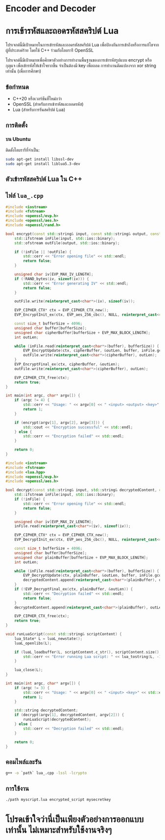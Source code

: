 # Encoder and Decoder
# การเข้ารหัสและถอดรหัสสคริปต์ Lua

โปรเจกต์นี้มีเป้าหมายในการเข้ารหัสและถอดรหัสสคริปต์ Lua เพื่อป้องกันการเข้าถึงหรือการแก้ไขจากผู้ที่ประสงค์ร้าย โดยใช้ C++ ร่วมกับไลบรารี OpenSSL

โปรเจกต์นี้มีเป้าหมายเพื่อศึกษาตัวอย่างการทำงานพื้นฐานของการเข้ารหัสรูปแบบ encrypt หรือ กุญแจ เพื่อเข้ารหัสให้เข้าใจยากขึ้น จำเป็นต้องมี key เพื่อถอด การทำงานดัดแปลงจาก xor string เท่านั้น (เพื่อการศึกษา)
## ข้อกำหนด

- C++20 หรือเวอร์ชันที่ใหม่กว่า
- OpenSSL (สำหรับการเข้ารหัสและถอดรหัส)
- Lua (สำหรับการรันสคริปต์ Lua)

## การติดตั้ง

### บน Ubuntu

ติดตั้งไลบรารีที่จำเป็น:

```sh
sudo apt-get install libssl-dev
sudo apt-get install liblua5.3-dev
```
## ตัวเข้ารหัสสคริปต์ Lua ใน C++
## ไฟล์ `lua_.cpp`

```cpp
#include <iostream>
#include <fstream>
#include <openssl/evp.h>
#include <openssl/aes.h>
#include <openssl/rand.h>

bool encrypt(const std::string& input, const std::string& output, const std::string& key) {
    std::ifstream inFile(input, std::ios::binary);
    std::ofstream outFile(output, std::ios::binary);

    if (!inFile || !outFile) {
        std::cerr << "Error opening file" << std::endl;
        return false;
    }

    unsigned char iv[EVP_MAX_IV_LENGTH];
    if (!RAND_bytes(iv, sizeof(iv))) {
        std::cerr << "Error generating IV" << std::endl;
        return false;
    }

    outFile.write(reinterpret_cast<char*>(iv), sizeof(iv));

    EVP_CIPHER_CTX* ctx = EVP_CIPHER_CTX_new();
    EVP_EncryptInit_ex(ctx, EVP_aes_256_cbc(), NULL, reinterpret_cast<const unsigned char*>(key.c_str()), iv);

    const size_t bufferSize = 4096;
    unsigned char buffer[bufferSize];
    unsigned char cipherBuffer[bufferSize + EVP_MAX_BLOCK_LENGTH];
    int outLen;

    while (inFile.read(reinterpret_cast<char*>(buffer), bufferSize)) {
        EVP_EncryptUpdate(ctx, cipherBuffer, &outLen, buffer, inFile.gcount());
        outFile.write(reinterpret_cast<char*>(cipherBuffer), outLen);
    }
    EVP_EncryptFinal_ex(ctx, cipherBuffer, &outLen);
    outFile.write(reinterpret_cast<char*>(cipherBuffer), outLen);

    EVP_CIPHER_CTX_free(ctx);
    return true;
}

int main(int argc, char* argv[]) {
    if (argc != 4) {
        std::cerr << "Usage: " << argv[0] << " <input> <output> <key>" << std::endl;
        return 1;
    }

    if (encrypt(argv[1], argv[2], argv[3])) {
        std::cout << "Encryption successful" << std::endl;
    } else {
        std::cerr << "Encryption failed" << std::endl;
    }

    return 0;
}
```

```cpp
#include <iostream>
#include <fstream>
#include <lua.hpp>
#include <openssl/evp.h>
#include <openssl/aes.h>

bool decrypt(const std::string& input, std::string& decryptedContent, const std::string& key) {
    std::ifstream inFile(input, std::ios::binary);
    if (!inFile) {
        std::cerr << "Error opening file" << std::endl;
        return false;
    }

    unsigned char iv[EVP_MAX_IV_LENGTH];
    inFile.read(reinterpret_cast<char*>(iv), sizeof(iv));

    EVP_CIPHER_CTX* ctx = EVP_CIPHER_CTX_new();
    EVP_DecryptInit_ex(ctx, EVP_aes_256_cbc(), NULL, reinterpret_cast<const unsigned char*>(key.c_str()), iv);

    const size_t bufferSize = 4096;
    unsigned char buffer[bufferSize];
    unsigned char plainBuffer[bufferSize + EVP_MAX_BLOCK_LENGTH];
    int outLen;

    while (inFile.read(reinterpret_cast<char*>(buffer), bufferSize)) {
        EVP_DecryptUpdate(ctx, plainBuffer, &outLen, buffer, inFile.gcount());
        decryptedContent.append(reinterpret_cast<char*>(plainBuffer), outLen);
    }
    if (!EVP_DecryptFinal_ex(ctx, plainBuffer, &outLen)) {
        std::cerr << "Decryption failed" << std::endl;
        return false;
    }
    decryptedContent.append(reinterpret_cast<char*>(plainBuffer), outLen);

    EVP_CIPHER_CTX_free(ctx);
    return true;
}

void runLuaScript(const std::string& scriptContent) {
    lua_State* L = luaL_newstate();
    luaL_openlibs(L);

    if (luaL_loadbuffer(L, scriptContent.c_str(), scriptContent.size(), "script") || lua_pcall(L, 0, LUA_MULTRET, 0)) {
        std::cerr << "Error running Lua script: " << lua_tostring(L, -1) << std::endl;
    }

    lua_close(L);
}

int main(int argc, char* argv[]) {
    if (argc != 3) {
        std::cerr << "Usage: " << argv[0] << " <input> <key>" << std::endl;
        return 1;
    }

    std::string decryptedContent;
    if (decrypt(argv[1], decryptedContent, argv[2])) {
        runLuaScript(decryptedContent);
    } else {
        std::cerr << "Decryption failed" << std::endl;
    }

    return 0;
}

```
## คอมไพล์และรัน
```sh
g++ -o `path` lua_.cpp -lssl -lcrypto
```

## การใช้งาน
```sh
./path myscript.lua encrypted_script mysecretkey
```


# โปรดเข้าใจว่านี่เป็นเพียงตัวอย่างการออกแบบเท่านั้น ไม่เหมาะสำหรับใช้งานจริงๆ
